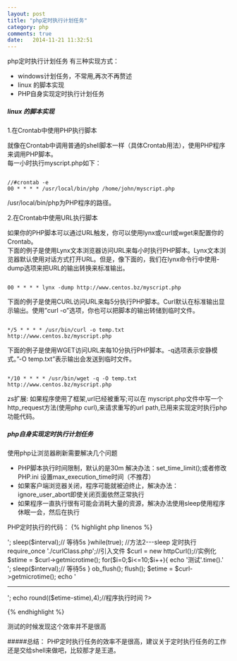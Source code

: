 ```yaml
---
layout: post
title: "php定时执行计划任务"
category: php
comments: true
date:   2014-11-21 11:32:51
---
```


php定时执行计划任务 有三种实现方式：

- windows计划任务，不常用,再次不再赘述
- linux 的脚本实现
- PHP自身实现定时执行计划任务


##### linux 的脚本实现

1.在Crontab中使用PHP执行脚本  

就像在Crontab中调用普通的shell脚本一样（具体Crontab用法），使用PHP程序来调用PHP脚本。  
每一小时执行myscript.php如下：
<pre><code>
//#crontab -e
00 * * * * /usr/local/bin/php /home/john/myscript.php 
</code></pre>
/usr/local/bin/php为PHP程序的路径。

2.在Crontab中使用URL执行脚本  

如果你的PHP脚本可以通过URL触发，你可以使用lynx或curl或wget来配置你的Crontab。  
下面的例子是使用Lynx文本浏览器访问URL来每小时执行PHP脚本。Lynx文本浏览器默认使用对话方式打开URL。但是，像下面的，我们在lynx命令行中使用-dump选项来把URL的输出转换来标准输出。  
<pre><code>
00 * * * * lynx -dump http://www.centos.bz/myscript.php  
</code></pre>

下面的例子是使用CURL访问URL来每5分执行PHP脚本。Curl默认在标准输出显示输出。使用”curl -o”选项，你也可以把脚本的输出转储到临时文件。  
<pre><code>
*/5 * * * * /usr/bin/curl -o temp.txt http://www.centos.bz/myscript.php
</code></pre>

下面的例子是使用WGET访问URL来每10分执行PHP脚本。-q选项表示安静模式。”-O temp.txt”表示输出会发送到临时文件。
<pre><code>
*/10 * * * * /usr/bin/wget -q -O temp.txt http://www.centos.bz/myscript.php 
</code></pre>

zs扩展:
如果程序使用了框架,url已经被重写;可以在 myscript.php文件中写一个http_request方法(使用php curl),来请求重写的url path,已用来实现定时执行php功能代码。

##### php自身实现定时执行计划任务

使用php让浏览器刷新需要解决几个问题

- PHP脚本执行时间限制，默认的是30m 解决办法：set_time_limit();或者修改PHP.ini 设置max_execution_time时间（不推荐）
- 如果客户端浏览器关闭，程序可能就被迫终止，解决办法：ignore_user_abort即使关闭页面依然正常执行 
- 如果程序一直执行很有可能会消耗大量的资源，解决办法使用sleep使用程序休眠一会，然后在执行

PHP定时执行的代码：
{% highlight php linenos %}
<?php
    ignore_user_abort();//关掉浏览器，PHP脚本也可以继续执行.
    set_time_limit(3000);// 通过set_time_limit(0)可以让程序无限制的执行下去
    $interval=5;// 每隔5s运行 

    //方法1--死循环
    do{
        echo '测试'.time().'<br/>';
        sleep($interval);// 等待5s
    }while(true);

    //方法2---sleep 定时执行
    require_once './curlClass.php';//引入文件

    $curl = new httpCurl();//实例化
    $stime = $curl->getmicrotime();
    for($i=0;$i<=10;$i++){ 
        echo '测试'.time().'<br/>';
        sleep($interval);// 等待5s
    }
    ob_flush();
    flush();
    $etime = $curl->getmicrotime();
    echo '<hr>';
    echo round(($etime-stime),4);//程序执行时间
?>
{% endhighlight %}

测试的时候发现这个效率并不是很高

#####总结：
PHP定时执行任务的效率不是很高，建议关于定时执行任务的工作还是交给shell来做吧，比较那才是王道。

